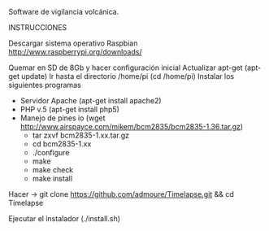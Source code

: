 Software de vigilancia volcánica. 

INSTRUCCIONES

Descargar sistema operativo Raspbian http://www.raspberrypi.org/downloads/

Quemar en SD de 8Gb y hacer configuración inicial
Actualizar apt-get (apt-get update)
Ir hasta el directorio /home/pi (cd /home/pi)
Instalar los siguientes programas

- Servidor Apache (apt-get install apache2)
- PHP v.5 (apt-get install php5)
- Manejo de pines io (wget http://www.airspayce.com/mikem/bcm2835/bcm2835-1.36.tar.gz)
  - tar zxvf bcm2835-1.xx.tar.gz
  - cd bcm2835-1.xx
  - ./configure
  - make
  - make check
  - make install

Hacer -> git clone https://github.com/admoure/Timelapse.git && cd Timelapse

Ejecutar el instalador (./install.sh)
